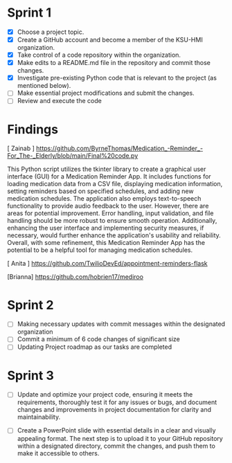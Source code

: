 # Sprint 1
- [x] Choose a project topic.
- [x] Create a GitHub account and become a member of the KSU-HMI organization.
- [x] Take control of a code repository within the organization.
- [x] Make edits to a README.md file in the repository and commit those changes.
- [x] Investigate pre-existing Python code that is relevant to the project (as mentioned below).
- [ ] Make essential project modifications and submit the changes.
- [ ] Review and execute the code
 # Findings 
[ Zainab ] https://github.com/ByrneThomas/Medication_-Reminder_-For_The-_Elderly/blob/main/Final%20code.py

 This Python script utilizes the tkinter library to create a graphical user interface (GUI) for a Medication Reminder App. It includes functions for loading medication data from a CSV file, displaying medication information, setting reminders based on specified schedules, and adding new medication schedules. The application also employs text-to-speech functionality to provide audio feedback to the user. However, there are areas for potential improvement. Error handling, input validation, and file handling should be more robust to ensure smooth operation. Additionally, enhancing the user interface and implementing security measures, if necessary, would further enhance the application's usability and reliability. Overall, with some refinement, this Medication Reminder App has the potential to be a helpful tool for managing medication schedules.
 
[ Anita  ] https://github.com/TwilioDevEd/appointment-reminders-flask

[Brianna] https://github.com/hobrien17/mediroo    

# Sprint 2
- [ ] Making necessary updates with commit messages within the designated organization
- [ ] Commit a minimum of 6 code changes of significant size
- [ ] Updating Project roadmap as our tasks are completed

# Sprint 3
- [ ] Update and optimize your project code, ensuring it meets the requirements, thoroughly test it for any issues or bugs, and document changes and improvements in project documentation for clarity and maintainability.
- [ ] Create a PowerPoint slide with essential details in a clear and visually appealing format. The next step is to upload it to your GitHub repository within a designated directory, commit the changes, and push them to make it accessible to others.




